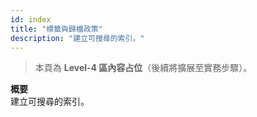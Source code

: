 ```yaml
---
id: index
title: "標籤與歸檔政策"
description: "建立可搜尋的索引。"
---
```


> 本頁為 **Level-4 區內容占位**（後續將擴展至實務步驟）。

**概要**  
建立可搜尋的索引。
